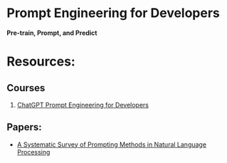 # Prompt Engineering for Developers

**Pre-train, Prompt, and Predict**

# Resources:

## Courses 

1. [ChatGPT Prompt Engineering for Developers](https://www.deeplearning.ai/short-courses/chatgpt-prompt-engineering-for-developers/)

## Papers:
* [A Systematic Survey of Prompting Methods in Natural Language Processing ](https://arxiv.org/pdf/2107.13586.pdf)


